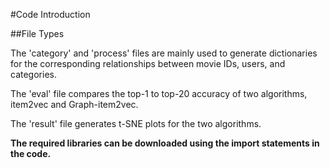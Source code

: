 #Code Introduction

##File Types

The 'category' and 'process' files are mainly used to generate dictionaries for the corresponding relationships between movie IDs, users, and categories.

The 'eval' file compares the top-1 to top-20 accuracy of two algorithms, item2vec and Graph-item2vec.

The 'result' file generates t-SNE plots for the two algorithms.

**The required libraries can be downloaded using the import statements in the code.**





